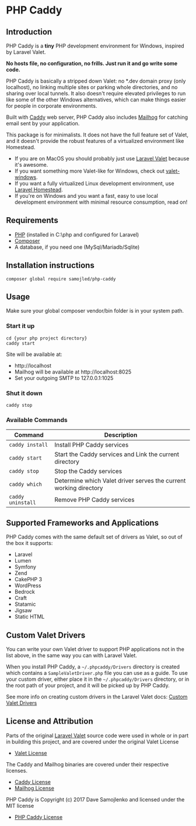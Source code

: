 # PHP Caddy

## Introduction
PHP Caddy is a **tiny** PHP development environment for Windows, inspired by Laravel Valet.

**No hosts file, no configuration, no frills.  Just run it and go write some code.**

PHP Caddy is basically a stripped down Valet: no *.dev domain proxy (only localhost), no linking multiple sites or
parking whole directories, and no sharing over local tunnels.  It also doesn't require elevated privileges to run
like some of the other Windows alternatives, which can make things easier for people in corporate environments.

Built with [Caddy](https://caddyserver.com/) web server, PHP Caddy also includes [Mailhog](https://github.com/mailhog/MailHog) 
for catching email sent by your application.

This package is for minimalists.  It does not have the full feature set of Valet, and it doesn't provide the
robust features of a virtualized environment like Homestead.
- If you are on MacOS you should probably just use [Laravel Valet](https://laravel.com/docs/5.4/valet) because it's awesome.  
- If you want something more Valet-like for Windows, check out [valet-windows](https://github.com/cretueusebiu/valet-windows).
- If you want a fully virtualized Linux development environment, use [Laravel Homestead](https://laravel.com/docs/5.4/homestead).
- If you're on Windows and you want a fast, easy to use local development environment with minimal resource consumption, read on!

## Requirements
- [PHP](http://windows.php.net/) (installed in C:\php and configured for Laravel)
- [Composer](https://getcomposer.org/)
- A database, if you need one (MySql/Mariadb/Sqlite)

## Installation instructions
```
composer global require samojled/php-caddy
```

## Usage
Make sure your global composer vendor/bin folder is in your system path.

### Start it up
```
cd {your php project directory}
caddy start
```

Site will be available at:
- http://localhost
- Mailhog will be available at http://localhost:8025
- Set your outgoing SMTP to 127.0.0.1:1025

### Shut it down
```
caddy stop
```

### Available Commands

| Command | Description |
| --- | --- |
| `caddy install` | Install PHP Caddy services |
| `caddy start` | Start the Caddy services and Link the current directory |
| `caddy stop` | Stop the Caddy services |
| `caddy which` | Determine which Valet driver serves the current working directory |
| `caddy uninstall` | Remove PHP Caddy services |

## Supported Frameworks and Applications
PHP Caddy comes with the same default set of drivers as Valet, so out of the box it supports:

- Laravel
- Lumen
- Symfony
- Zend
- CakePHP 3
- WordPress
- Bedrock
- Craft
- Statamic
- Jigsaw
- Static HTML

## Custom Valet Drivers
 
You can write your own Valet driver to support PHP applications not in the list above, in the same way you can with
Laravel Valet.  

When you install PHP Caddy, a `~/.phpcaddy/Drivers` directory is created which contains a `SampleValetDriver.php` file
you can use as a guide.  To use your custom driver, either place it in the `~/.phpcaddy/Drivers` directory, or in the 
root path of your project, and it will be picked up by PHP Caddy.

See more info on creating custom drivers in the Laravel Valet docs: 
[Custom Valet Drivers](https://laravel.com/docs/5.4/valet#custom-valet-drivers) 

## License and Attribution
Parts of the original [Laravel Valet](https://laravel.com/docs/5.4/valet) source code were used in whole or in part 
in building this project, and are covered under the original Valet License 
- [Valet License](ValetLicense.txt)

The Caddy and Mailhog binaries are covered under their respective licenses. 
- [Caddy License](bin/CaddyLicense.txt) 
- [Mailhog License](bin/MailhogLicense.txt)

PHP Caddy is Copyright (c) 2017 Dave Samojlenko and licensed under the MIT license 
- [PHP Caddy License](LICENSE.txt)